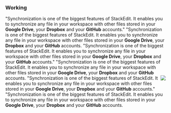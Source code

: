 ### Working
"Synchronization is one of the biggest features of StackEdit. It enables you to synchronize any file in your workspace with other files stored in your **Google Drive**, your **Dropbox** and your **GitHub** accounts."  "Synchronization is one of the biggest features of StackEdit. It enables you to synchronize any file in your workspace with other files stored in your **Google Drive**, your **Dropbox** and your **GitHub** accounts.  "Synchronization is one of the biggest features of StackEdit. It enables you to synchronize any file in your workspace with other files stored in your **Google Drive**, your **Dropbox** and your **GitHub** accounts."  "Synchronization is one of the biggest features of StackEdit. It enables you to synchronize any file in your workspace with other files stored in your **Google Drive**, your **Dropbox** and your **GitHub** accounts. <img align="right" src="https://www.w3schools.com/images/w3schools_green.jpg"> 
"Synchronization is one of the biggest features of StackEdit. It enables you to synchronize any file in your workspace with other files stored in your **Google Drive**, your **Dropbox** and your **GitHub** accounts."  "Synchronization is one of the biggest features of StackEdit. It enables you to synchronize any file in your workspace with other files stored in your **Google Drive**, your **Dropbox** and your **GitHub** accounts.

<!--stackedit_data:
eyJoaXN0b3J5IjpbLTEyMDA2NDI0Miw0MDE5NjI5OTEsODM5Mz
AzMzc3XX0=
-->